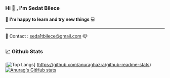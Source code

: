 ### Hi  👋 , I'm Sedat Bilece
 :iphone:  **I'm happy to learn and try new things**  :computer:
***
:e-mail: Contact : seda1tbilece@gmail.com :mailbox_closed:



### 📈 Github Stats
[![Top Langs](https://github-readme-stats.vercel.app/api/top-langs/?username=sedatbilece&exclude_repo=alpha-compiler,watch-the-box,rawskill&langs_count=10&theme=tokyonight&layout=compact)]
(https://github.com/anuraghazra/github-readme-stats)  [![Anurag's GitHub stats](https://github-readme-stats.vercel.app/api?username=sedatbilece&count_private=true&theme=tokyonight&show_icons=true&include_all_commits=true&line_height=28)](https://github.com/anuraghazra/github-readme-stats)
